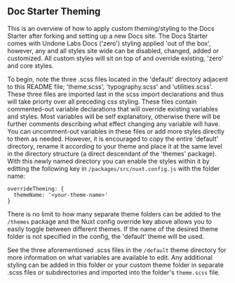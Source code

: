 ## Doc Starter Theming

This is an overview of how to apply custom theming/styling to the Docs Starter 
after forking and setting up a new Docs site. The Docs Starter comes with 
Undone Labs Docs ('zero') styling applied 'out of the box', however, any and all 
styles site wide can be disabled, changed, added or customized. All custom 
styles will sit on top of and override existing, 'zero' and core styles.

To begin, note the three .scss files located in the 'default' directory 
adjacent to this README file; 'theme.scss', 'typography.scss' and 
'utilities.scss'. These three files are imported last in the scss import 
declarations and thus will take priorty over all preceding css styling.
These files contain commented-out variable declarations that will override 
existing variables and styles. Most variables will be self explanatory, 
otherwise there will be further comments describing what effect changing any 
variable will have. You can uncomment-out variables in these files or add
more styles directly to them as needed. However, it is encouraged to copy the
entire 'default' directory, rename it according to your theme and place it at 
the same level in the directory structure (a direct descendant of the 'themes' 
package). With this newly named directory you can enable the styles within it by 
editting the following key in `/packages/src/nuxt.config.js` with the folder 
name:

```
overrideTheming: {
  themeName: '<your-theme-name>'
}
```

There is no limit to how many separate theme folders can be added to the 
`/themes` package and the Nuxt config override key above allows you to easily
toggle between different themes. If the name of the desired theme folder is not
specified in the config, the 'default' theme will be used.

See the three aforementioned .scss files in the `/default` theme directory for
more information on what variables are available to edit. Any additional 
styling can be added in this folder or your custom theme folder in separate 
.scss files or subdirectories and imported into the folder's `theme.scss` file.
